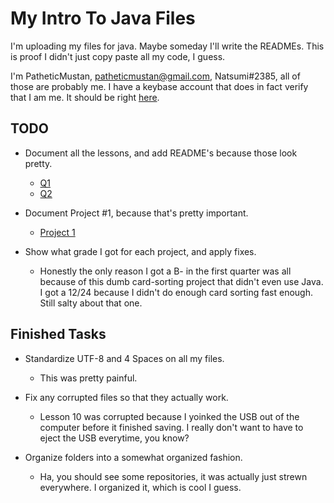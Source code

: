 # My Intro To Java Files

I'm uploading my files for java. Maybe someday I'll write the READMEs.
This is proof I didn't just copy paste all my code, I guess.

I'm PatheticMustan, patheticmustan@gmail.com, Natsumi#2385, all of those are probably me. I have a keybase account that does in fact verify that I am me. It should be right [here](https://gist.github.com/PatheticMustan/69c6b7786177d79843d56f956f0649d1).

## TODO
* Document all the lessons, and add README's because those look pretty.
    - [Q1](https://github.com/PatheticMustan/Intro-To-Java-Files/tree/master/Q1/Lessons)
    - [Q2](https://github.com/PatheticMustan/Intro-To-Java-Files/tree/master/Q2/Lessons)

* Document Project #1, because that's pretty important.
    - [Project 1](https://github.com/PatheticMustan/Intro-To-Java-Files/tree/master/Q2/Projects/Project%20List%20%231)

* Show what grade I got for each project, and apply fixes.
    - Honestly the only reason I got a B- in the first quarter was all because of this dumb card-sorting project that didn't even use Java. I got a 12/24 because I didn't do enough card sorting fast enough. Still salty about that one.

## Finished Tasks
* Standardize UTF-8 and 4 Spaces on all my files.
    - This was pretty painful.

* Fix any corrupted files so that they actually work.
    - Lesson 10 was corrupted because I yoinked the USB out of the computer before it finished saving. I really don't want to have to eject the USB everytime, you know?

* Organize folders into a somewhat organized fashion.
    - Ha, you should see some repositories, it was actually just strewn everywhere. I organized it, which is cool I guess.